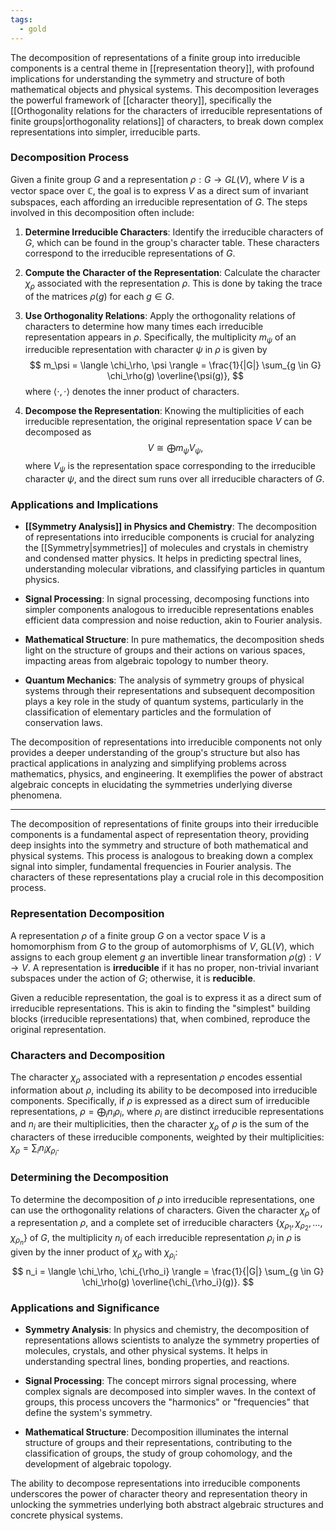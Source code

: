 ```yaml
---
tags:
  - gold
---
```


The decomposition of representations of a finite group into irreducible components is a central theme in [[representation theory]], with profound implications for understanding the symmetry and structure of both mathematical objects and physical systems. This decomposition leverages the powerful framework of [[character theory]], specifically the [[Orthogonality relations for the characters of irreducible representations of finite groups|orthogonality relations]] of characters, to break down complex representations into simpler, irreducible parts.

### Decomposition Process

Given a finite group $G$ and a representation $\rho: G \to GL(V)$, where $V$ is a vector space over $\mathbb{C}$, the goal is to express $V$ as a direct sum of invariant subspaces, each affording an irreducible representation of $G$. The steps involved in this decomposition often include:

1. **Determine Irreducible Characters**: Identify the irreducible characters of $G$, which can be found in the group's character table. These characters correspond to the irreducible representations of $G$.

2. **Compute the Character of the Representation**: Calculate the character $\chi_\rho$ associated with the representation $\rho$. This is done by taking the trace of the matrices $\rho(g)$ for each $g \in G$.

3. **Use Orthogonality Relations**: Apply the orthogonality relations of characters to determine how many times each irreducible representation appears in $\rho$. Specifically, the multiplicity $m_\psi$ of an irreducible representation with character $\psi$ in $\rho$ is given by
$$
m_\psi = \langle \chi_\rho, \psi \rangle = \frac{1}{|G|} \sum_{g \in G} \chi_\rho(g) \overline{\psi(g)},
$$
where $\langle \cdot, \cdot \rangle$ denotes the inner product of characters.

4. **Decompose the Representation**: Knowing the multiplicities of each irreducible representation, the original representation space $V$ can be decomposed as
$$
V \cong \bigoplus m_\psi V_\psi,
$$
where $V_\psi$ is the representation space corresponding to the irreducible character $\psi$, and the direct sum runs over all irreducible characters of $G$.

### Applications and Implications

- **[[Symmetry Analysis]] in Physics and Chemistry**: The decomposition of representations into irreducible components is crucial for analyzing the [[Symmetry|symmetries]] of molecules and crystals in chemistry and condensed matter physics. It helps in predicting spectral lines, understanding molecular vibrations, and classifying particles in quantum physics.

- **Signal Processing**: In signal processing, decomposing functions into simpler components analogous to irreducible representations enables efficient data compression and noise reduction, akin to Fourier analysis.

- **Mathematical Structure**: In pure mathematics, the decomposition sheds light on the structure of groups and their actions on various spaces, impacting areas from algebraic topology to number theory.

- **Quantum Mechanics**: The analysis of symmetry groups of physical systems through their representations and subsequent decomposition plays a key role in the study of quantum systems, particularly in the classification of elementary particles and the formulation of conservation laws.

The decomposition of representations into irreducible components not only provides a deeper understanding of the group's structure but also has practical applications in analyzing and simplifying problems across mathematics, physics, and engineering. It exemplifies the power of abstract algebraic concepts in elucidating the symmetries underlying diverse phenomena.

---

The decomposition of representations of finite groups into their irreducible components is a fundamental aspect of representation theory, providing deep insights into the symmetry and structure of both mathematical and physical systems. This process is analogous to breaking down a complex signal into simpler, fundamental frequencies in Fourier analysis. The characters of these representations play a crucial role in this decomposition process.

### Representation Decomposition

A representation $\rho$ of a finite group $G$ on a vector space $V$ is a homomorphism from $G$ to the group of automorphisms of $V$, GL($V$), which assigns to each group element $g$ an invertible linear transformation $\rho(g): V \to V$. A representation is **irreducible** if it has no proper, non-trivial invariant subspaces under the action of $G$; otherwise, it is **reducible**.

Given a reducible representation, the goal is to express it as a direct sum of irreducible representations. This is akin to finding the "simplest" building blocks (irreducible representations) that, when combined, reproduce the original representation.

### Characters and Decomposition

The character $\chi_\rho$ associated with a representation $\rho$ encodes essential information about $\rho$, including its ability to be decomposed into irreducible components. Specifically, if $\rho$ is expressed as a direct sum of irreducible representations, $\rho = \bigoplus_i n_i \rho_i$, where $\rho_i$ are distinct irreducible representations and $n_i$ are their multiplicities, then the character $\chi_\rho$ of $\rho$ is the sum of the characters of these irreducible components, weighted by their multiplicities: $\chi_\rho = \sum_i n_i \chi_{\rho_i}$.

### Determining the Decomposition

To determine the decomposition of $\rho$ into irreducible representations, one can use the orthogonality relations of characters. Given the character $\chi_\rho$ of a representation $\rho$, and a complete set of irreducible characters $\{\chi_{\rho_1}, \chi_{\rho_2}, ..., \chi_{\rho_n}\}$ of $G$, the multiplicity $n_i$ of each irreducible representation $\rho_i$ in $\rho$ is given by the inner product of $\chi_\rho$ with $\chi_{\rho_i}$:
$$
n_i = \langle \chi_\rho, \chi_{\rho_i} \rangle = \frac{1}{|G|} \sum_{g \in G} \chi_\rho(g) \overline{\chi_{\rho_i}(g)}.
$$

### Applications and Significance

- **Symmetry Analysis**: In physics and chemistry, the decomposition of representations allows scientists to analyze the symmetry properties of molecules, crystals, and other physical systems. It helps in understanding spectral lines, bonding properties, and reactions.

- **Signal Processing**: The concept mirrors signal processing, where complex signals are decomposed into simpler waves. In the context of groups, this process uncovers the "harmonics" or "frequencies" that define the system's symmetry.

- **Mathematical Structure**: Decomposition illuminates the internal structure of groups and their representations, contributing to the classification of groups, the study of group cohomology, and the development of algebraic topology.

The ability to decompose representations into irreducible components underscores the power of character theory and representation theory in unlocking the symmetries underlying both abstract algebraic structures and concrete physical systems.